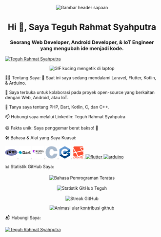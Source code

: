 <!--
| TEMPLATE README GITHUB INTERAKTIF, MENARIK, & LUCU | | Disesuaikan untuk Teguh Rahmat Syahputra oleh Gemini | | Tips: | | 1. Anda bisa mengubah tema warna pada statistik GitHub dengan | | mengganti parameter &amp;theme=... | | 2. Pastikan Anda telah membuat repositori dengan nama yang sama | | dengan username Anda (tghrsyahptra) agar README ini muncul. |
-->

<!-- 1. GAMBAR HEADER YANG MENARIK -->

<p align="center">
<img src="https://placehold.co/1200x400/1a1a1a/ffffff?text=Halo,+Saya+Teguh!&font=raleway" alt="Gambar header sapaan"/>
</p>

<!-- 2. JUDUL DAN SUBJUDUL -->

<h1 align="center">Hi 👋, Saya Teguh Rahmat Syahputra</h1>
<h3 align="center">Seorang Web Developer, Android Developer, & IoT Engineer yang mengubah ide menjadi kode.</h3>

<!-- 3. LENCANA (BADGES) INTERAKTIF -->

<p align="left">
<a href="https://github.com/ryo-ma/github-profile-trophy">
<img src="https://github-profile-trophy.vercel.app/?username=tghrsyahptra&theme=dracula" alt="Teguh Rahmat Syahputra" />
</a>
</p>

<!-- 4. GIF LUCU -->

<p align="center">
<img src="https://media.giphy.com/media/v1.Y2lkPTc5MGI3NjExaW52aG9tZ216a2NnY2gyb3NmM2V3b2Z1a21tZzZ0a2p4a3JpZ3Q5MSZlcD12MV9pbnRlcm5hbF9naWZfYnlfaWQmY3Q9Zw/L1R1tvI9svkIWwpYqx/giphy.gif" alt="GIF kucing mengetik di laptop" width="400"/>
</p>

<!-- 5. TENTANG SAYA -->

👨‍💻 Tentang Saya:
🌱 Saat ini saya sedang mendalami Laravel, Flutter, Kotlin, & Arduino.

👯 Saya terbuka untuk kolaborasi pada proyek open-source yang berkaitan dengan Web, Android, atau IoT.

💬 Tanya saya tentang PHP, Dart, Kotlin, C, dan C++.

📫 Hubungi saya melalui LinkedIn: Teguh Rahmat Syahputra

😄 Fakta unik: Saya penggemar berat bakso! 🍜

<!-- 6. TEKNOLOGI YANG DIKUASAI -->

🛠️ Bahasa & Alat yang Saya Kuasai:
<p align="left">
<a href="https://www.php.net" target="_blank" rel="noreferrer"> <img src="https://raw.githubusercontent.com/devicons/devicon/master/icons/php/php-original.svg" alt="php" width="40" height="40"/> </a>
<a href="https://dart.dev" target="_blank" rel="noreferrer"> <img src="https://raw.githubusercontent.com/devicons/devicon/master/icons/dart/dart-original-wordmark.svg" alt="dart" width="40" height="40"/> </a>
<a href="https://kotlinlang.org" target="_blank" rel="noreferrer"> <img src="https://raw.githubusercontent.com/devicons/devicon/master/icons/kotlin/kotlin-original-wordmark.svg" alt="kotlin" width="40" height="40"/> </a>
<a href="https://www.cprogramming.com/" target="_blank" rel="noreferrer"> <img src="https://raw.githubusercontent.com/devicons/devicon/master/icons/c/c-original.svg" alt="c" width="40" height="40"/> </a>
<a href="https://isocpp.org/" target="_blank" rel="noreferrer"> <img src="https://raw.githubusercontent.com/devicons/devicon/master/icons/cplusplus/cplusplus-original.svg" alt="c++" width="40" height="40"/> </a>
<a href="https://laravel.com/" target="_blank" rel="noreferrer"> <img src="https://raw.githubusercontent.com/devicons/devicon/master/icons/laravel/laravel-plain-wordmark.svg" alt="laravel" width="40" height="40"/> </a>
<a href="https://flutter.dev" target="_blank" rel="noreferrer"> <img src="https://www.vectorlogo.zone/logos/flutterio/flutterio-icon.svg" alt="flutter" width="40" height="40"/> </a>
<a href="https://www.arduino.cc/" target="_blank" rel="noreferrer"> <img src="https://cdn.worldvectorlogo.com/logos/arduino-1.svg" alt="arduino" width="40" height="40"/> </a>
</p>

<!-- 7. STATISTIK GITHUB -->

📊 Statistik GitHub Saya:
<p align="center">
<img src="https://github-readme-stats.vercel.app/api/top-langs/?username=tghrsyahptra&layout=compact&theme=radical" alt="Bahasa Pemrograman Teratas" />
<br/><br/>
<img src="https://github-readme-stats.vercel.app/api?username=tghrsyahptra&show_icons=true&theme=radical&count_private=true" alt="Statistik GitHub Teguh" />
<br/><br/>
<img src="https://github-readme-streak-stats.herokuapp.com/?user=tghrsyahptra&theme=dark" alt="Streak GitHub" />
</p>

<!-- 8. FOOTER DENGAN GAMBAR ULAR KONTRIBUSI -->

<!-- Catatan: Agar ini berfungsi, Anda perlu setup GitHub Action untuk generate gambar ular ini. -->

<!-- Cari "github-contribution-grid-snake" untuk tutorialnya. -->

<p align="center">
<img src="https://github.com/tghrsyahptra/tghrsyahptra/blob/output/github-contribution-grid-snake.svg" alt="Animasi ular kontribusi github">
</p>

<!-- 9. HUBUNGI SAYA -->

📬 Hubungi Saya:
<p align="left">
<a href="https://linkedin.com/in/teguh-rahmat-syahputra" target="blank"><img align="center" src="https://raw.githubusercontent.com/rahuldkjain/github-profile-readme-generator/master/src/images/icons/Social/linked-in-alt.svg" alt="Teguh Rahmat Syahputra" height="30" width="40" /></a>
</p>
